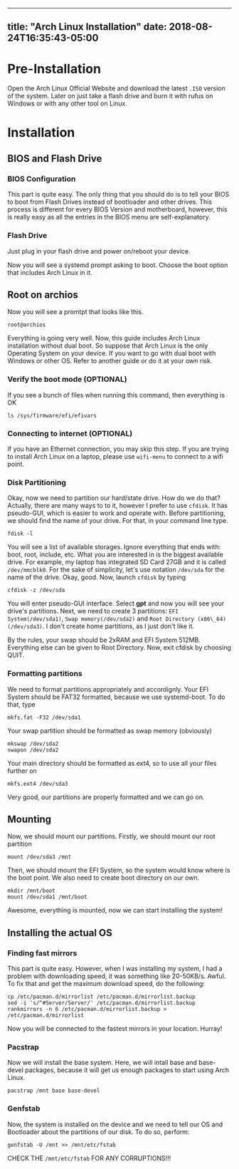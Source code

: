 
---
title: "Arch Linux Installation"
date: 2018-08-24T16:35:43-05:00
---

# Pre-Installation

Open the Arch Linux Official Website and download the latest `.ISO`
version of the system.
Later on just take a flash drive and burn it with rufus on Windows or
with any other tool on Linux.

# Installation

## BIOS and Flash Drive

### BIOS Configuration

This part is quite easy. The only thing that you should do is to tell
your BIOS to boot from Flash Drives instead of bootloader and other
drives.
This process is different for every BIOS Version and motherboard,
however, this is really easy as all the entries in the BIOS menu are
self-explanatory.

### Flash Drive

Just plug in your flash drive and power on/reboot your device.

Now you will see a systemd prompt asking to boot. Choose the boot option
that includes Arch Linux in it.

## Root on archios

Now you will see a promtpt that looks like this.

```
root@archios
```

Everything is going very well. Now, this guide includes Arch Linux
installation without dual boot. So suppose that Arch Linux is the only
Operating System on your device. If you want to go with dual boot with
Windows or other OS. Refer to another guide or do it at your own risk.

### Verify the boot mode (OPTIONAL)

If you see a bunch of files when running this command, then everything is OK

```
ls /sys/firmware/efi/efivars
```

### Connecting to internet (OPTIONAL)

If you have an Ethernet connection, you may skip this step. If you are trying
to install Arch Linux on a laptop, please use `wifi-menu` to connect to a wifi
point.

### Disk Partitioning

Okay, now we need to partition our hard/state drive. How do we do that?
Actually, there are many ways to to it, however I prefer to use `cfdisk`.
It has pseudo-GUI, which is easier to work and operate with. Before
partitioning, we should find the name of your drive. For that, in your
command line type.

```
fdisk -l
```

You will see a list of available storages. Ignore everything that ends
with: boot, root, include, etc. What you are interested in is the
biggest available drive. For example, my laptop has integrated SD Card
27GB and it is called `/dev/mmcblk0`.
For the sake of simplicity, let's use notation `/dev/sda` for the name of
the drive.
Okay, good. Now, launch `cfdisk` by typing

```
cfdisk -z /dev/sda
```

You will enter pseudo-GUI interface. Select **gpt** and now you will see
your drive's partitions. Next, we need to create 3 partitions: `EFI
System(/dev/sda1)`, `Swap memory(/dev/sda2)` and `Root Directory
(x86\_64)(/dev/sda3)`. I don't create home partitions, as I just don't
like it.

By the rules, your swap should be 2xRAM and EFI System 512MB. Everything
else can be given to Root Directory. Now, exit cfdisk by choosing QUIT.

### Formatting partitions

We need to format partitions appropriately and accordignly.
Your EFI System should be FAT32 formatted, because we use systemd-boot.
To do that, type

```
mkfs.fat -F32 /dev/sda1
```

Your swap partition should be formatted as swap memory (obviously)

```
mkswap /dev/sda2
swapon /dev/sda2
```

Your main directory should be formatted as ext4, so to use all your
files further on

```
mkfs.ext4 /dev/sda3
```

Very good, our partitions are properly formatted and we can go on.

## Mounting

Now, we should mount our partitions. Firstly, we should mount our root
partition

```
mount /dev/sda3 /mnt
```

Then, we should mount the EFI System, so the system would know where is
the boot point. We also need to create boot directory on our own.

```
mkdir /mnt/boot
mount /dev/sda1 /mnt/boot
```

Awesome, everything is mounted, now we can start installing the system!

## Installing the actual OS

### Finding fast mirrors

This part is quite easy. However, when I was installing my system, I had
a problem with downloading speed, it was something like 20-50KB/s.
Awful. To fix that and get the maximum download speed, do the following:

```
cp /etc/pacman.d/mirrorlist /etc/pacman.d/mirrorlist.backup
sed -i 's/^#Server/Server/' /etc/pacman.d/mirrorlist.backup
rankmirrors -n 6 /etc/pacman.d/mirrorlist.backup > /etc/pacman.d/mirrorlist
```
Now you will be connected to the fastest mirrors in your location.
Hurray!

### Pacstrap

Now we will install the base system. Here, we will intall base and
base-devel packages, because it will get us enough packages to start
using Arch Linux.

```
pacstrap /mnt base base-devel
```

### Genfstab

Now, the system is installed on the device and we need to tell our OS
and Bootloader about the partitions of our disk. To do so, perform:

```
genfstab -U /mnt >> /mnt/etc/fstab
```

CHECK THE `/mnt/etc/fstab` FOR ANY CORRUPTIONS!!!

